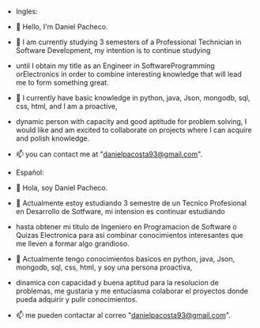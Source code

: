 - Ingles:
  
- 👋 Hello, I'm Daniel Pacheco.
  
- 🌱 I am currently studying 3 semesters of a Professional Technician in Software Development, my intention is to continue studying
- until I obtain my title as an Engineer in SoftwareProgramming orElectronics in order to combine interesting knowledge that will lead me to form something great.
  
- 💞️ I currently have basic knowledge in python, java, Json, mongodb, sql, css, html, and I am a proactive,
- dynamic person with capacity and good aptitude for problem solving, I would like and am excited to collaborate on projects where I can acquire and polish knowledge.
  
- 📫 you can contact me at "danielpacosta93@gmail.com".

- Español:
  
- 👋 Hola, soy Daniel Pacheco.
  
- 🌱 Actualmente estoy estudiando 3 semestre de un Tecnico Profesional en Desarrollo de Sotfware, mi intension es continuar estudiando
- hasta obtener mi titulo de Ingeniero en Programacion de Software o Quizas Electronica para asi combinar conocimientos interesantes que  me lleven a formar algo grandioso.
  
- 💞️ Actualmente tengo conocimientos basicos en python, java, Json, mongodb, sql, css, html, y soy una persona proactiva,
-  dinamica con capacidad y buena aptitud para la resolucion de problemas, me gustaria y me entuciasma colaborar el proyectos donde pueda adquirir y pulir conocimientos.
  
- 📫 me pueden contactar al correo "danielpacosta93@gmail.com".



